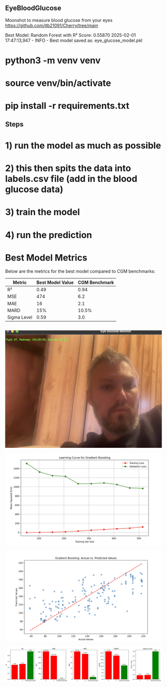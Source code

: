 ## EyeBloodGlucose
Moonshot to measure blood glucose from your eyes
https://github.com/jtb21091/Cherry/tree/main

Best Model: Random Forest with R² Score: 0.55870
2025-02-01 17:47:13,947 - INFO - Best model saved as: eye_glucose_model.pkl

# python3 -m venv venv
# source venv/bin/activate
# pip install -r requirements.txt

## Steps

# 1) run the model as much as possible
# 2) this then spits the data into labels.csv file (add in the blood glucose data)
# 3) train the model
# 4) run the prediction

# Best Model Metrics

Below are the metrics for the best model compared to CGM benchmarks:

| Metric       | Best Model Value | CGM Benchmark |
|--------------|------------------|---------------|
| R²           | 0.49             | 0.94          |
| MSE          | 474              | 6.2           |
| MAE          | 16               | 2.1           |
| MARD         | 15%              | 10.5%         |
| Sigma Level  | 0.59             | 3.0           |


##

![Image](pngfiles/1.png)

![Image](pngfiles/2.png)

![Image](pngfiles/3.png)

![Image](pngfiles/4.png)
